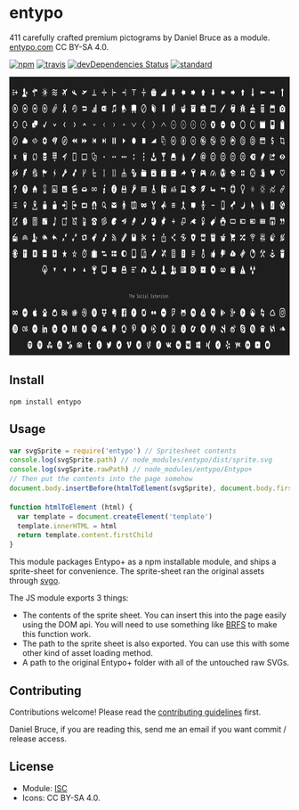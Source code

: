 # entypo

411 carefully crafted premium pictograms by Daniel Bruce as a module.  [entypo.com](http://www.entypo.com/) CC BY-SA 4.0.

[![npm][npm-image]][npm-url]
[![travis][travis-image]][travis-url]
[![devDependencies Status](davidDev-img)][davidDev-url]
[![standard][standard-image]][standard-url]

[npm-image]: https://img.shields.io/npm/v/entypo.svg?style=flat-square
[npm-url]: https://www.npmjs.com/package/entypo
[travis-image]: https://img.shields.io/travis/bcomnes/entypo.svg?style=flat-square
[travis-url]: https://travis-ci.org/bcomnes/entypo
[davidDev-img]: https://david-dm.org/hypermodules/entypo/dev-status.svg?style=flat-square
[davidDev-url]: https://david-dm.org/hypermodules/entypo?type=dev
[standard-image]: https://img.shields.io/badge/code%20style-standard-brightgreen.svg?style=flat-square
[standard-url]: http://npm.im/standard

<img height="500" src="screenshot.png" />

## Install

```
npm install entypo
```

## Usage

```js
var svgSprite = require('entypo') // Spritesheet contents
console.log(svgSprite.path) // node_modules/entypo/dist/sprite.svg
console.log(svgSprite.rawPath) // node_modules/entypo/Entypo+
// Then put the contents into the page somehow
document.body.insertBefore(htmlToElement(svgSprite), document.body.firstChild)

function htmlToElement (html) {
  var template = document.createElement('template')
  template.innerHTML = html
  return template.content.firstChild
}
```

This module packages Entypo+ as a npm installable module, and ships a sprite-sheet for convenience.  The sprite-sheet ran the original assets through [svgo](https://github.com/svg/svgo).

The JS module exports 3 things:

- The contents of the sprite sheet.  You can insert this into the page easily using the DOM api.  You will need to use something like [BRFS](https://github.com/substack/brfs) to make this function work.
- The path to the sprite sheet is also exported.  You can use this with some other kind of asset loading method.
- A path to the original Entypo+ folder with all of the untouched raw SVGs.

## Contributing

Contributions welcome! Please read the [contributing guidelines](CONTRIBUTING.md) first.

Daniel Bruce, if you are reading this, send me an email if you want commit / release access.

## License

- Module: [ISC](LICENSE.md)
- Icons: CC BY-SA 4.0.
